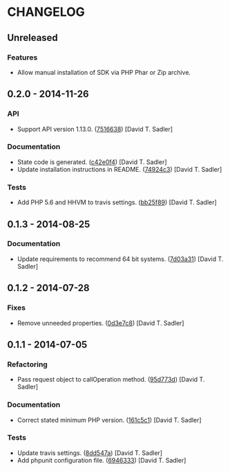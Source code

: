 # CHANGELOG

## Unreleased

### Features

* Allow manual installation of SDK via PHP Phar or Zip archive.

## 0.2.0 - 2014-11-26

### API

* Support API version 1.13.0. ([7516638](https://github.com/davidtsadler/ebay-sdk-finding/commit/7516638b78889090fb2c0480fa1d6ae818993512)) [David T. Sadler]

### Documentation

* State code is generated. ([c42e0f4](https://github.com/davidtsadler/ebay-sdk-finding/commit/c42e0f4965fd4fe88f118c76c55071b1ea8da854)) [David T. Sadler]
* Update installation instructions in README. ([74924c3](https://github.com/davidtsadler/ebay-sdk-finding/commit/74924c36c36d0a6e52aee85780f8fce02298db8c)) [David T. Sadler]

### Tests

* Add PHP 5.6 and HHVM to travis settings. ([bb25f89](https://github.com/davidtsadler/ebay-sdk-finding/commit/bb25f898b252289bc1d5176bc5ad977a99cd7678)) [David T. Sadler]

## 0.1.3 - 2014-08-25

### Documentation

* Update requirements to recommend 64 bit systems. ([7d03a31](https://github.com/davidtsadler/ebay-sdk-finding/commit/7d03a31ebf5b8d6a3c385068f5fe585840e2a0b3)) [David T. Sadler]

## 0.1.2 - 2014-07-28

### Fixes

* Remove unneeded properties. ([0d3e7c8](https://github.com/davidtsadler/ebay-sdk-finding/commit/0d3e7c859720170b52490f84b6623e8388bc0bfa)) [David T. Sadler]

## 0.1.1 - 2014-07-05

### Refactoring

* Pass request object to callOperation method. ([95d773d](https://github.com/davidtsadler/ebay-sdk-finding/commit/95d773db8a15517d7f1975114db89157a6b8b758)) [David T. Sadler]

### Documentation

* Correct stated minimum PHP version. ([161c5c1](https://github.com/davidtsadler/ebay-sdk-finding/commit/161c5c13c8a3025d62dbbc56c56a8e974116c88a)) [David T. Sadler]

### Tests

* Update travis settings. ([8dd547a](https://github.com/davidtsadler/ebay-sdk-finding/commit/8dd547ae28136574171fbe1ad462b8fb34e08dbc)) [David T. Sadler]
* Add phpunit configuration file. ([6946333](https://github.com/davidtsadler/ebay-sdk-finding/commit/6946333c45d2e3e9ab1dd26030397ce7e8e5afd8)) [David T. Sadler]
